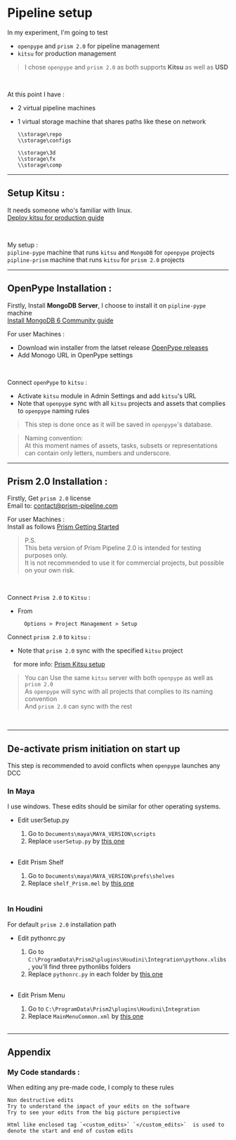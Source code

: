 # Pipeline setup

In my experiment, I'm going to test 

- `openpype` and `prism 2.0` for pipeline management 
- `kitsu` for production management

> I chose `openpype` and `prism 2.0` as both supports **Kitsu** as well as **USD**

<br>

At this point I have : 
- 2 virtual pipeline machines
- 1 virtual storage machine that shares paths like these on network
 
    ```
    \\storage\repo
    \\storage\configs

    \\storage\3d
    \\storage\fx
    \\storage\comp
    ```


---

## Setup Kitsu : 
It needs someone who's familiar with linux. <br>
[Deploy kitsu for production guide](resources/guides/kitsu-deploy.md)

<br>

My setup : <br>
`pipline-pype` machine that runs `kitsu` and `MongoDB` for `openpype` projects <br>
`pipline-prism` machine that runs `kitsu` for `prism 2.0` projects <br>

---

## OpenPype Installation : 
Firstly, Install **MongoDB Server**, I choose to install it on `pipline-pype` machine <br>
[Install MongoDB 6 Community guide](resources/guides/mongodb-ubuntu.md)


For user Machines : <br>
- Download win installer from the latset release [OpenPype releases](https://github.com/ynput/OpenPype/releases)
- Add Monogo URL in OpenPype settings 

<br>

Connect `openPype` to `kitsu` : 
- Activate `kitsu` module in Admin Settings and add `kitsu`'s URL
- Note that `openpype` sync with all `kitsu` projects and assets that complies to `openpype` naming rules  

> This step is done once as it will be saved in `openpype`'s  database.

>Naming convention:<br>
>At this moment names of assets, tasks, subsets or representations can contain only letters, numbers and underscore.
---

## Prism 2.0 Installation : 
Firstly, Get `prism 2.0` license <br>
Email to: contact@prism-pipeline.com

For user Machines : <br>
Install as follows [Prism Getting Started](https://prism-pipeline.com/docs/latest/index/getting_started.html)

>P.S.<br>
>This beta version of Prism Pipeline 2.0 is intended for testing purposes only.<br>It is not recommended to use it for commercial projects, but possible on your own risk.

<br>

Connect `Prism 2.0` to `Kitsu` : 

- From

        Options > Project Management > Setup 

Connect `prism 2.0` to `kitsu` : 
- Note that `prism 2.0` sync with the specified `kitsu` project

&emsp;for more info: [Prism Kitsu setup](https://prism-pipeline.com/docs/latest/index/plugins/Kitsu.html)


> You can Use the same `kitsu` server with both `openpype` as well as `prism 2.0`  <br>
> As `openpype` will sync with all projects that complies to its naming convention <br>
> And `prism 2.0` can sync with the rest <br>

<br>

---

## De-activate prism initiation on start up

This step is recommended to avoid conflicts when `openpype` launches any DCC 

### In Maya
I use windows. These edits should be similar for other operating systems. 

- Edit userSetup.py 
    
    1) Go to `Documents\maya\MAYA_VERSION\scripts` 
    2) Replace `userSetup.py` by [this one](resources/files/maya/userSetup.py) 
   
    <br>

- Edit Prism Shelf

    1) Go to `Documents\maya\MAYA_VERSION\prefs\shelves`
    2) Replace `shelf_Prism.mel` by [this one](resources/files/maya/shelf_Prism.mel)

    <br>
    
### In Houdini
For default `prism 2.0` installation path

- Edit pythonrc.py 
    
    1) Go to `C:\ProgramData\Prism2\plugins\Houdini\Integration\pythonx.xlibs` , you'll find three pythonlibs folders 
    2) Replace `pythonrc.py` in each folder by [this one](resources/files/houdini/pythonrc.py)

    <br>

- Edit Prism Menu
  
  1) Go to `C:\ProgramData\Prism2\plugins\Houdini\Integration`
  2) Replace `MainMenuCommon.xml` by [this one](resources/files/houdini/MainMenuCommon.xml)
   
    <br>


---
## Appendix

### My Code standards : 

When editing any pre-made code, I comply to these rules

    Non destructive edits 
    Try to understand the impact of your edits on the software
    Try to see your edits from the big picture perspiective

    Html like enclosed tag `<custom_edits>` `</custom_edits>`  is used to denote the start and end of custom edits
